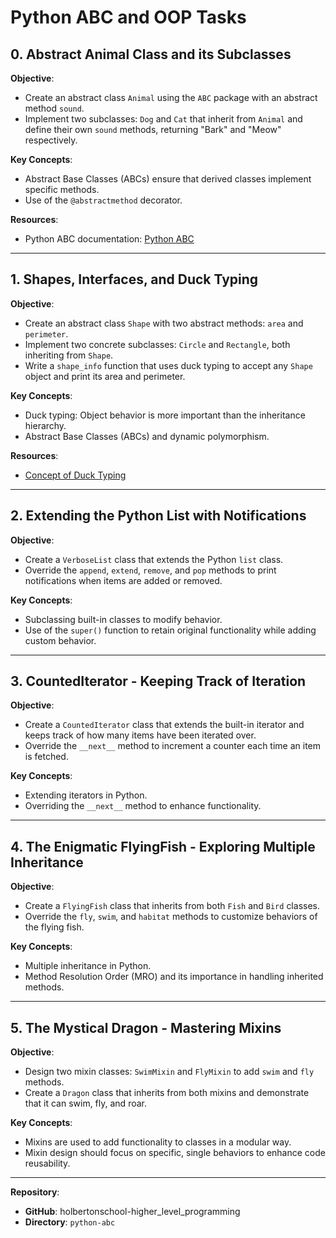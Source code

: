 # Python ABC and OOP Tasks

## 0. Abstract Animal Class and its Subclasses
**Objective**:
- Create an abstract class `Animal` using the `ABC` package with an abstract method `sound`.
- Implement two subclasses: `Dog` and `Cat` that inherit from `Animal` and define their own `sound` methods, returning "Bark" and "Meow" respectively.

**Key Concepts**:
- Abstract Base Classes (ABCs) ensure that derived classes implement specific methods.
- Use of the `@abstractmethod` decorator.

**Resources**:
- Python ABC documentation: [Python ABC](https://docs.python.org/3/library/abc.html)

---

## 1. Shapes, Interfaces, and Duck Typing
**Objective**:
- Create an abstract class `Shape` with two abstract methods: `area` and `perimeter`.
- Implement two concrete subclasses: `Circle` and `Rectangle`, both inheriting from `Shape`.
- Write a `shape_info` function that uses duck typing to accept any `Shape` object and print its area and perimeter.

**Key Concepts**:
- Duck typing: Object behavior is more important than the inheritance hierarchy.
- Abstract Base Classes (ABCs) and dynamic polymorphism.

**Resources**:
- [Concept of Duck Typing](https://realpython.com/lessons/duck-typing/)

---

## 2. Extending the Python List with Notifications
**Objective**:
- Create a `VerboseList` class that extends the Python `list` class.
- Override the `append`, `extend`, `remove`, and `pop` methods to print notifications when items are added or removed.

**Key Concepts**:
- Subclassing built-in classes to modify behavior.
- Use of the `super()` function to retain original functionality while adding custom behavior.

---

## 3. CountedIterator - Keeping Track of Iteration
**Objective**:
- Create a `CountedIterator` class that extends the built-in iterator and keeps track of how many items have been iterated over.
- Override the `__next__` method to increment a counter each time an item is fetched.

**Key Concepts**:
- Extending iterators in Python.
- Overriding the `__next__` method to enhance functionality.

---

## 4. The Enigmatic FlyingFish - Exploring Multiple Inheritance
**Objective**:
- Create a `FlyingFish` class that inherits from both `Fish` and `Bird` classes.
- Override the `fly`, `swim`, and `habitat` methods to customize behaviors of the flying fish.

**Key Concepts**:
- Multiple inheritance in Python.
- Method Resolution Order (MRO) and its importance in handling inherited methods.

---

## 5. The Mystical Dragon - Mastering Mixins
**Objective**:
- Design two mixin classes: `SwimMixin` and `FlyMixin` to add `swim` and `fly` methods.
- Create a `Dragon` class that inherits from both mixins and demonstrate that it can swim, fly, and roar.

**Key Concepts**:
- Mixins are used to add functionality to classes in a modular way.
- Mixin design should focus on specific, single behaviors to enhance code reusability.

---

**Repository**:
- **GitHub**: holbertonschool-higher_level_programming
- **Directory**: `python-abc`
